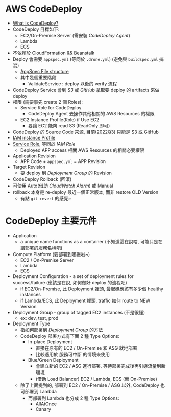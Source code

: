 
# AWS CodeDeploy

- [What is CodeDeploy?](https://docs.aws.amazon.com/codedeploy/latest/userguide/welcome.html)
- CodeDeploy 目標如下:
    - EC2/On-Premise Server (需安裝 *CodeDeploy Agent*)
    - Lambda
    - ECS
- 不依賴於 CloudFormation && Beanstalk
- Deploy 會需要 `appspec.yml` (等同於 `.drone.yml`) (避免與 `buildspec.yml` 搞混)
    - [AppSpec File structure](https://docs.aws.amazon.com/codedeploy/latest/userguide/reference-appspec-file-structure.html)
    - 其中幾個重要階段
        - ValidateService : deploy 以後的 verify 流程
- CodeDeploy Service 會到 *S3* 或 *GitHub* 拿取要 deploy 的 artifacts 來做 deploy
- 權限 (需要事先 create 2 個 Roles):
    - Service Role for CodeDeploy
        - CodeDeploy Agent 去操作其他相關的 AWS Resources 的權限
    - EC2 Instance Profile(Role) if Use EC2
        - 要讓 EC2 能夠 read S3 (ReadOnly 即可)
- CodeDeploy 的 Source Code 來源, 目前(2022Q3) 只能是 S3 或 GitHub
- [IAM instance Profile](./IAM.md#tips)
- [Service Role](./IAM.md#tips), 等同於 *IAM Role*
    - Deployed APP access 相關 AWS Resources 的相關必要權限
- Application Revision
    - APP Code + `appspec.yml` = APP Revision
- Target Revision
    - 要 deploy 到 *Deployment Group* 的 Revision
- CodeDeploy Rollback (回滾)
- 可使用 Auto(借助 *CloudWatch Alarm*) 或 Manual
- rollback 本身是 re-deploy 最近一個正常版本, 而非 restore OLD Version
    - 有點 `git revert` 的感覺~


# CodeDeploy 主要元件

- Application
    - a unique name functions as a container (不知道這在說啥, 可能只是在講部署的服務名稱吧)
- Compute Platform (要部署到哪邊啦~)
     - EC2 / On-Premise Server
    - Lambda
    - ECS
- Deployment Configuration - a set of deployment rules for success/failure (應該是在說, 如何做好 deploy 的流程吧)
    - if EC2/On-Premise, 此 Deployment 裡頭, 最起碼應該有多少個 healthy instances
    - if Lambda/ECS, 此 Deployment 裡頭, traffic 如何 route to NEW Version
- Deployment Group - group of tagged EC2 instances (不是很懂)
    - ex: dev, test, prod
- Deployment Type
    - 指如何部署到 *Deployment Group* 的方法
    - CodeDeploy 部署方式有下面 2 種 Type Options:
        - In-place Deployment
            - 直接在原有的 EC2 / On-Premise 和 ASG 就地部署
            - 比較適用於 服務可中斷 的情境來使用
        - Blue/Green Deployment
            - 會建立新的 EC2 / ASG 進行部署. 等待部署完成後再引導流量到新環境
            - (借助 Load Balancer) EC2 / Lambda, ECS (無 On-Premise)
    - 除了上面提到的, 部署到 EC2 / On-Premise / ASG 以外, CodeDeploy 也可部署到 Lambda
        - 而部署到 Lambda 也分成 2 種 Type Options:
            - AllAtOnce
            - Canary